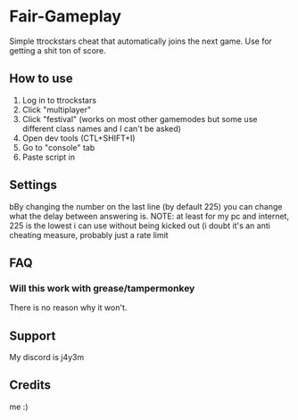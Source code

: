 # Fair-Gameplay
Simple ttrockstars cheat that automatically joins the next game.
Use for getting a shit ton of score.

## How to use
1. Log in to ttrockstars
2. Click "multiplayer"
3. Click "festival" (works on most other gamemodes but some use different class names and I can't be asked)
4. Open dev tools (CTL+SHIFT+I)
5. Go to "console" tab
6. Paste script in

## Settings
bBy changing the number on the last line (by default 225) you can change what the delay between answering is. 
NOTE: at least for my pc and internet, 225 is the lowest i can use without being kicked out (i doubt it's an anti cheating measure, probably just a rate limit

## FAQ
### Will this work with grease/tampermonkey
There is no reason why it won't.

## Support
My discord is j4y3m

## Credits
me :)
